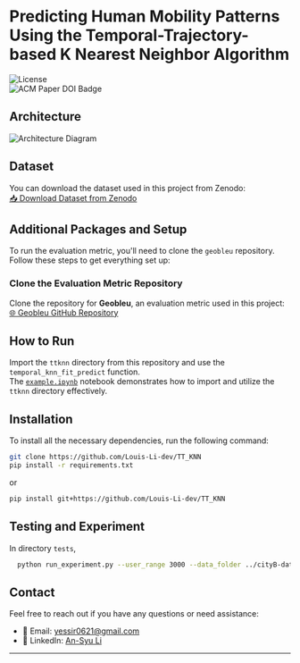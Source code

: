 
# Predicting Human Mobility Patterns Using the Temporal-Trajectory-based K Nearest Neighbor Algorithm

![License](https://img.shields.io/badge/License-MIT-green.svg)  
![ACM Paper DOI Badge](https://img.shields.io/badge/ACM%20Paper-DOI%3A%2010.1145%2F3681771.3699913-blue)

## Architecture

![Architecture Diagram](https://github.com/user-attachments/assets/d2261ac1-1739-410b-b500-c2ed82ede9fa)

## Dataset

You can download the dataset used in this project from Zenodo:  
[📥 Download Dataset from Zenodo](https://zenodo.org/records/14219563)

## Additional Packages and Setup

To run the evaluation metric, you'll need to clone the `geobleu` repository. Follow these steps to get everything set up:

### Clone the Evaluation Metric Repository

Clone the repository for **Geobleu**, an evaluation metric used in this project:  
[🌐 Geobleu GitHub Repository](https://github.com/yahoojapan/geobleu)

## How to Run

Import the `ttknn` directory from this repository and use the `temporal_knn_fit_predict` function.  
The [`example.ipynb`](https://github.com/Louis-Li-dev/TT_KNN/blob/main/tests/example.ipynb) notebook demonstrates how to import and utilize the `ttknn` directory effectively.

## Installation

To install all the necessary dependencies, run the following command:

```bash
git clone https://github.com/Louis-Li-dev/TT_KNN
pip install -r requirements.txt
```

or

```bash
pip install git+https://github.com/Louis-Li-dev/TT_KNN
```
## Testing and Experiment
In directory `tests`,
```bash
  python run_experiment.py --user_range 3000 --data_folder ../cityB-dataset --result_folder ../result
```
## Contact

Feel free to reach out if you have any questions or need assistance:

- 📧 Email: yessir0621@gmail.com
- 🔗 LinkedIn: [An-Syu Li](https://www.linkedin.com/in/an-syu-li-10897a273/)

---

